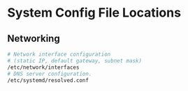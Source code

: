# System Config File Locations

## Networking
```bash
# Network interface configuration
# (static IP, default gateway, subnet mask)
/etc/network/interfaces
# DNS server configuration.
/etc/systemd/resolved.conf
```
